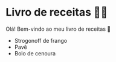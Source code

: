# Livro de receitas :woman_cook:

Olá! Bem-vindo ao meu livro de receitas :wave:

- Strogonoff de frango
- Pavê
- Bolo de cenoura
